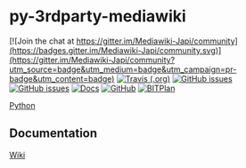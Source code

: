 # py-3rdparty-mediawiki
[![Join the chat at https://gitter.im/Mediawiki-Japi/community](https://badges.gitter.im/Mediawiki-Japi/community.svg)](https://gitter.im/Mediawiki-Japi/community?utm_source=badge&utm_medium=badge&utm_campaign=pr-badge&utm_content=badge)
[![Travis (.org)](https://img.shields.io/travis/WolfgangFahl/py-3rdparty-mediawiki.svg)](https://travis-ci.org/WolfgangFahl/py-3rdparty-mediawiki)
[![GitHub issues](https://img.shields.io/github/issues/WolfgangFahl/py-3rdparty-mediawiki.svg)](https://github.com/WolfgangFahl/py-3rdparty-mediawiki/issues)
[![GitHub issues](https://img.shields.io/github/issues-closed/WolfgangFahl/py-3rdparty-mediawiki.svg)](https://github.com/WolfgangFahl/py-3rdparty-mediawiki/issues/?q=is%3Aissue+is%3Aclosed)
[![Docs](https://img.shields.io/readthedocs/py-3rdparty-mediawiki/latest.svg)](https://py-3rdparty-mediawiki.readthedocs.io/en/latest/)
[![GitHub](https://img.shields.io/github/license/WolfgangFahl/py-3rdparty-mediawiki.svg)](https://www.apache.org/licenses/LICENSE-2.0)
[![BITPlan](http://wiki.bitplan.com/images/wiki/thumb/3/38/BITPlanLogoFontLessTransparent.png/198px-BITPlanLogoFontLessTransparent.png)](http://www.bitplan.com)

[Python](https://www.python.org/)

## Documentation
[Wiki](http://mediawiki-japi.bitplan.com/index.php/py-3rdparty-mediawiki)
